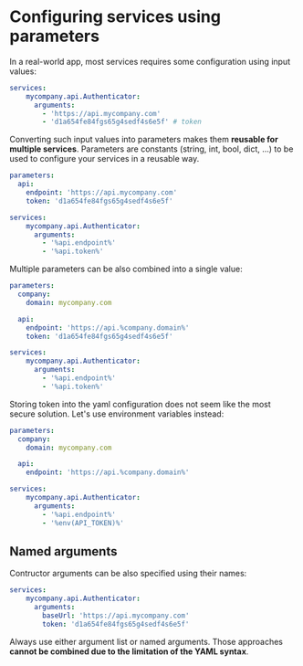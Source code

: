 # Configuring services using parameters

In a real-world app, most services requires some configuration using input values:

```yaml
services:
    mycompany.api.Authenticator:
      arguments:
        - 'https://api.mycompany.com'
        - 'd1a654fe84fgs65g4sedf4s6e5f' # token
```

Converting such input values into parameters makes them **reusable for multiple services**. Parameters are constants (string, int, bool, dict, ...) to be used to configure your services in a reusable way.

```yaml
parameters:
  api:
    endpoint: 'https://api.mycompany.com'
    token: 'd1a654fe84fgs65g4sedf4s6e5f'

services:
    mycompany.api.Authenticator:
      arguments:
        - '%api.endpoint%'
        - '%api.token%'
```

Multiple parameters can be also combined into a single value:

```yaml
parameters:
  company:
    domain: mycompany.com

  api:
    endpoint: 'https://api.%company.domain%'
    token: 'd1a654fe84fgs65g4sedf4s6e5f'

services:
    mycompany.api.Authenticator:
      arguments:
        - '%api.endpoint%'
        - '%api.token%'
```

Storing token into the yaml configuration does not seem like the most secure solution. Let's use environment variables instead:

```yaml
parameters:
  company:
    domain: mycompany.com

  api:
    endpoint: 'https://api.%company.domain%'

services:
    mycompany.api.Authenticator:
      arguments:
        - '%api.endpoint%'
        - '%env(API_TOKEN)%'
```

## Named arguments

Contructor arguments can be also specified using their names: 

```yaml
services:
    mycompany.api.Authenticator:
      arguments:
        baseUrl: 'https://api.mycompany.com'
        token: 'd1a654fe84fgs65g4sedf4s6e5f'
```

Always use either argument list or named arguments. Those approaches **cannot be combined due to the limitation of the YAML syntax**.
